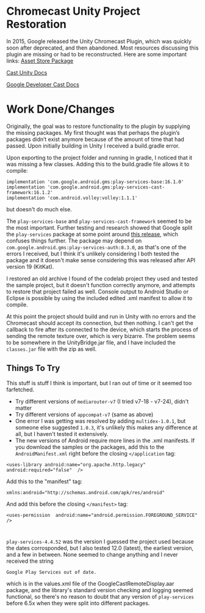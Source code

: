 ﻿
# Chromecast Unity Project Restoration
In 2015, Google released the Unity Chromecast Plugin, which was quickly soon after deprecated, and then abandoned. Most resources discussing this plugin are missing or had to be reconstructed. Here are some important links:
[Asset Store Package](https://assetstore.unity.com/packages/tools/integration/google-cast-remote-display-plugin-beta-50168)

[Cast Unity Docs](https://developers.google.com/cast/docs/reference/unity/)

[Google Developer Cast Docs](https://developers.google.com/cast/docs/developers)

# Work Done/Changes
Originally, the goal was to restore functionality to the plugin by supplying the missing packages. My first thought was that perhaps the plugin’s packages didn’t exist anymore because of the amount of time that had passed. Upon initially building in Unity I received a build.gradle error.

Upon exporting to the project folder and running in gradle, I noticed that it was missing a few classes. Adding this to the build.gradle file allows it to compile:
```
implementation 'com.google.android.gms:play-services-base:16.1.0'
implementation 'com.google.android.gms:play-services-cast-framework:16.1.2'
implementation 'com.android.volley:volley:1.1.1'
```

but doesn't do much else.

The `play-services-base` and `play-services-cast-framework` seemed to be the most important. Further testing and research showed that Google split the `play-services` package at some point around [this release](https://developers.google.com/android/guides/releases#may_2016_-_version_90), which confuses things further. The package may depend on `com.google.android.gms:play-services-auth:8.3.0`, as that's one of the errors I received, but I think it's unlikely considering I both tested the package and it doesn't make sense considering this was released after API version 19 (KitKat). 

I restored an old archive I found of the codelab project they used and tested the sample project, but it doesn't function correctly anymore, and attempts to restore that project failed as well. Console output to Android Studio or Eclipse is possible by using the included edited .xml manifest to allow it to compile.

At this point the project should build and run in Unity with no errors and the Chromecast should accept its connection, but then nothing. I can't get the callback to fire after its connected to the device, which starts the process of sending the remote texture over, which is very bizarre. The problem seems to be somewhere in the UnityBridge.jar file, and I have included the `classes.jar` file with the zip as well.

## Things To Try

This stuff is stuff I think is important, but I ran out of time or it seemed too farfetched.

- Try different versions of `mediarouter-v7` (I tried v7-18 - v7-24), didn't matter
- Try different versions of `appcompat-v7` (same as above)
- One error I was getting was resolved by adding `multidex-1.0.1`, but someone else suggested `1.0.3`, it's unlikely this makes any difference at all, but I haven't tested it extensively. 
- The new versions of Android require more lines in the .xml manifests. If you download the samples or the packages, add this to the `AndroidManifest.xml` right before the closing `</application` tag:

```
<uses-library android:name="org.apache.http.legacy"  android:required="false"  />
```

Add this to the "manifest" tag:

```
xmlns:android="http://schemas.android.com/apk/res/android"
```
And add this before the closing `</manifest>` tag:
```
<uses-permission  android:name="android.permission.FOREGROUND_SERVICE"  />
```

#
`play-services-4.4.52` was the version I guessed the project used because the dates corrosponded, but I also tested 12.0 (latest), the earliest version, and a few in between. None seemed to change anything and I never received the string

```
Google Play Services out of date.
```
which is in the values.xml file of the GoogleCastRemoteDisplay.aar package, and the library's standard version checking and logging seemed functional, so there's no reason to doubt that any version of `play-services` before 6.5x when they were split into different packages.
